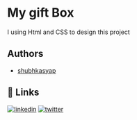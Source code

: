
# My gift Box

I using Html and CSS to design this project 



## Authors

- [shubhkasyap](https://github.com/shubhkasyap)

  
## 🔗 Links
[![linkedin](https://img.shields.io/badge/linkedin-0A66C2?style=for-the-badge&logo=linkedin&logoColor=white)](https://www.linkedin.com/in/shubham-kumar-132940182/)
[![twitter](https://img.shields.io/badge/twitter-1DA1F2?style=for-the-badge&logo=twitter&logoColor=white)](https://twitter.com/Shubhamkasyyap)

  